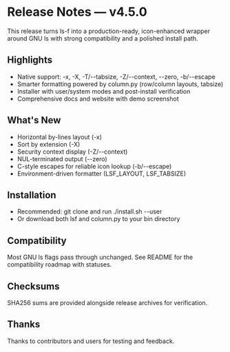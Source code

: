 # Release Notes — v4.5.0

This release turns ls-f into a production-ready, icon-enhanced wrapper around GNU ls with strong compatibility and a polished install path.

## Highlights
- Native support: -x, -X, -T/--tabsize, -Z/--context, --zero, -b/--escape
- Smarter formatting powered by column.py (row/column layouts, tabsize)
- Installer with user/system modes and post-install verification
- Comprehensive docs and website with demo screenshot

## What's New
- Horizontal by-lines layout (-x)
- Sort by extension (-X)
- Security context display (-Z/--context)
- NUL-terminated output (--zero)
- C-style escapes for reliable icon lookup (-b/--escape)
- Environment-driven formatter (LSF_LAYOUT, LSF_TABSIZE)

## Installation
- Recommended: git clone and run ./install.sh --user
- Or download both lsf and column.py to your bin directory

## Compatibility
Most GNU ls flags pass through unchanged. See README for the compatibility roadmap with statuses.

## Checksums
SHA256 sums are provided alongside release archives for verification.

## Thanks
Thanks to contributors and users for testing and feedback.
